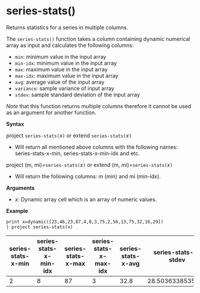# series-stats()

Returns statistics for a series in multiple columns.  

The `series-stats()` function takes a column containing dynamic numerical array as input and calculates the following columns:
* `min`: minimum value in the input array
* `min-idx`: minimum value in the input array
* `max`: maximum value in the input array
* `max-idx`: maximum value in the input array
* `avg`: average value of the input array
* `variance`: sample variance of input array
* `stdev`: sample standard deviation of the input array

*Note* that this function returns multiple columns therefore it cannot be used as an argument for another function.

**Syntax**

project `series-stats(`*x*`)` or extend `series-stats(`*x*`)` 
* Will return all mentioned above columns with the following names: series-stats-x-min, series-stats-x-min-idx and etc.
 
project (m, mi)=`series-stats(`*x*`)` or extend (m, mi)=`series-stats(`*x*`)`
* Will return the following columns: m (min) and mi (min-idx).

**Arguments**

* *x*: Dynamic array cell which is an array of numeric values. 

**Example**

```kusto
print x=dynamic([23,46,23,87,4,8,3,75,2,56,13,75,32,16,29]) 
| project series-stats(x)

```

|series-stats-x-min|series-stats-x-min-idx|series-stats-x-max|series-stats-x-max-idx|series-stats-x-avg|series-stats-x-stdev|series-stats-x-variance|
|---|---|---|---|---|---|---|
|2|8|87|3|32.8|28.5036338535483|812.457142857143|



